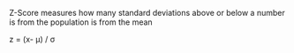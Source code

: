 Z-Score measures how many standard deviations above or below a number is from the population is from the mean

z = (x- μ) / σ 
